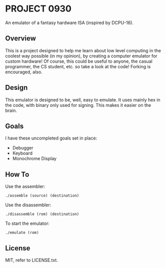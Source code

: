 # PROJECT 0930

An emulator of a fantasy hardware ISA (inspired by DCPU-16).

## Overview

This is a project designed to help me learn about low level computing in the coolest way
possible (in my opinion), by creating a computer emulator for custom hardware! Of course,
this could be useful to anyone, the casual programmer, the CS student, etc. so take a look
at the code! Forking is encouraged, also.

## Design

This emulator is designed to be, well, easy to emulate. It uses mainly hex in the code, with binary only used for signing. This makes it easier on the brain.

## Goals

I have these uncompleted goals set in place:

* Debugger
* Keyboard
* Monochrome Display

## How To

Use the assembler:

    ./assemble (source) (destination)

Use the disassembler:
   
    ./disassemble (rom) (destination)

To start the emulator:

    ./emulate (rom)

## License

MIT, refer to LICENSE.txt.
